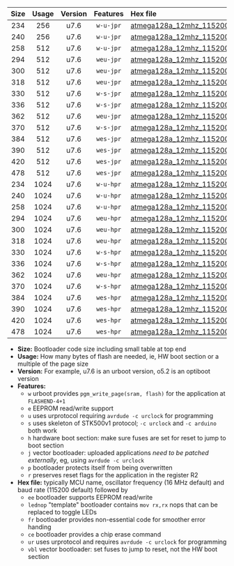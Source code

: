 |Size|Usage|Version|Features|Hex file|
|:-:|:-:|:-:|:-:|:--|
|234|256|u7.6|`w-u-jpr`|[atmega128a_12mhz_115200bps_ur_vbl.hex](https://raw.githubusercontent.com/stefanrueger/urboot/main/bootloaders/atmega128a/fcpu_12mhz/115200_bps/atmega128a_12mhz_115200bps_ur_vbl.hex)|
|240|256|u7.6|`w-u-jpr`|[atmega128a_12mhz_115200bps_lednop_ur_vbl.hex](https://raw.githubusercontent.com/stefanrueger/urboot/main/bootloaders/atmega128a/fcpu_12mhz/115200_bps/atmega128a_12mhz_115200bps_lednop_ur_vbl.hex)|
|258|512|u7.6|`w-u-jpr`|[atmega128a_12mhz_115200bps_lednop_fr_ur_vbl.hex](https://raw.githubusercontent.com/stefanrueger/urboot/main/bootloaders/atmega128a/fcpu_12mhz/115200_bps/atmega128a_12mhz_115200bps_lednop_fr_ur_vbl.hex)|
|294|512|u7.6|`weu-jpr`|[atmega128a_12mhz_115200bps_ee_ur_vbl.hex](https://raw.githubusercontent.com/stefanrueger/urboot/main/bootloaders/atmega128a/fcpu_12mhz/115200_bps/atmega128a_12mhz_115200bps_ee_ur_vbl.hex)|
|300|512|u7.6|`weu-jpr`|[atmega128a_12mhz_115200bps_ee_lednop_ur_vbl.hex](https://raw.githubusercontent.com/stefanrueger/urboot/main/bootloaders/atmega128a/fcpu_12mhz/115200_bps/atmega128a_12mhz_115200bps_ee_lednop_ur_vbl.hex)|
|318|512|u7.6|`weu-jpr`|[atmega128a_12mhz_115200bps_ee_lednop_fr_ur_vbl.hex](https://raw.githubusercontent.com/stefanrueger/urboot/main/bootloaders/atmega128a/fcpu_12mhz/115200_bps/atmega128a_12mhz_115200bps_ee_lednop_fr_ur_vbl.hex)|
|330|512|u7.6|`w-s-jpr`|[atmega128a_12mhz_115200bps_vbl.hex](https://raw.githubusercontent.com/stefanrueger/urboot/main/bootloaders/atmega128a/fcpu_12mhz/115200_bps/atmega128a_12mhz_115200bps_vbl.hex)|
|336|512|u7.6|`w-s-jpr`|[atmega128a_12mhz_115200bps_lednop_vbl.hex](https://raw.githubusercontent.com/stefanrueger/urboot/main/bootloaders/atmega128a/fcpu_12mhz/115200_bps/atmega128a_12mhz_115200bps_lednop_vbl.hex)|
|362|512|u7.6|`weu-jpr`|[atmega128a_12mhz_115200bps_ee_lednop_fr_ce_ur_vbl.hex](https://raw.githubusercontent.com/stefanrueger/urboot/main/bootloaders/atmega128a/fcpu_12mhz/115200_bps/atmega128a_12mhz_115200bps_ee_lednop_fr_ce_ur_vbl.hex)|
|370|512|u7.6|`w-s-jpr`|[atmega128a_12mhz_115200bps_lednop_fr_vbl.hex](https://raw.githubusercontent.com/stefanrueger/urboot/main/bootloaders/atmega128a/fcpu_12mhz/115200_bps/atmega128a_12mhz_115200bps_lednop_fr_vbl.hex)|
|384|512|u7.6|`wes-jpr`|[atmega128a_12mhz_115200bps_ee_vbl.hex](https://raw.githubusercontent.com/stefanrueger/urboot/main/bootloaders/atmega128a/fcpu_12mhz/115200_bps/atmega128a_12mhz_115200bps_ee_vbl.hex)|
|390|512|u7.6|`wes-jpr`|[atmega128a_12mhz_115200bps_ee_lednop_vbl.hex](https://raw.githubusercontent.com/stefanrueger/urboot/main/bootloaders/atmega128a/fcpu_12mhz/115200_bps/atmega128a_12mhz_115200bps_ee_lednop_vbl.hex)|
|420|512|u7.6|`wes-jpr`|[atmega128a_12mhz_115200bps_ee_lednop_fr_vbl.hex](https://raw.githubusercontent.com/stefanrueger/urboot/main/bootloaders/atmega128a/fcpu_12mhz/115200_bps/atmega128a_12mhz_115200bps_ee_lednop_fr_vbl.hex)|
|478|512|u7.6|`wes-jpr`|[atmega128a_12mhz_115200bps_ee_lednop_fr_ce_vbl.hex](https://raw.githubusercontent.com/stefanrueger/urboot/main/bootloaders/atmega128a/fcpu_12mhz/115200_bps/atmega128a_12mhz_115200bps_ee_lednop_fr_ce_vbl.hex)|
|234|1024|u7.6|`w-u-hpr`|[atmega128a_12mhz_115200bps_ur.hex](https://raw.githubusercontent.com/stefanrueger/urboot/main/bootloaders/atmega128a/fcpu_12mhz/115200_bps/atmega128a_12mhz_115200bps_ur.hex)|
|240|1024|u7.6|`w-u-hpr`|[atmega128a_12mhz_115200bps_lednop_ur.hex](https://raw.githubusercontent.com/stefanrueger/urboot/main/bootloaders/atmega128a/fcpu_12mhz/115200_bps/atmega128a_12mhz_115200bps_lednop_ur.hex)|
|258|1024|u7.6|`w-u-hpr`|[atmega128a_12mhz_115200bps_lednop_fr_ur.hex](https://raw.githubusercontent.com/stefanrueger/urboot/main/bootloaders/atmega128a/fcpu_12mhz/115200_bps/atmega128a_12mhz_115200bps_lednop_fr_ur.hex)|
|294|1024|u7.6|`weu-hpr`|[atmega128a_12mhz_115200bps_ee_ur.hex](https://raw.githubusercontent.com/stefanrueger/urboot/main/bootloaders/atmega128a/fcpu_12mhz/115200_bps/atmega128a_12mhz_115200bps_ee_ur.hex)|
|300|1024|u7.6|`weu-hpr`|[atmega128a_12mhz_115200bps_ee_lednop_ur.hex](https://raw.githubusercontent.com/stefanrueger/urboot/main/bootloaders/atmega128a/fcpu_12mhz/115200_bps/atmega128a_12mhz_115200bps_ee_lednop_ur.hex)|
|318|1024|u7.6|`weu-hpr`|[atmega128a_12mhz_115200bps_ee_lednop_fr_ur.hex](https://raw.githubusercontent.com/stefanrueger/urboot/main/bootloaders/atmega128a/fcpu_12mhz/115200_bps/atmega128a_12mhz_115200bps_ee_lednop_fr_ur.hex)|
|330|1024|u7.6|`w-s-hpr`|[atmega128a_12mhz_115200bps.hex](https://raw.githubusercontent.com/stefanrueger/urboot/main/bootloaders/atmega128a/fcpu_12mhz/115200_bps/atmega128a_12mhz_115200bps.hex)|
|336|1024|u7.6|`w-s-hpr`|[atmega128a_12mhz_115200bps_lednop.hex](https://raw.githubusercontent.com/stefanrueger/urboot/main/bootloaders/atmega128a/fcpu_12mhz/115200_bps/atmega128a_12mhz_115200bps_lednop.hex)|
|362|1024|u7.6|`weu-hpr`|[atmega128a_12mhz_115200bps_ee_lednop_fr_ce_ur.hex](https://raw.githubusercontent.com/stefanrueger/urboot/main/bootloaders/atmega128a/fcpu_12mhz/115200_bps/atmega128a_12mhz_115200bps_ee_lednop_fr_ce_ur.hex)|
|370|1024|u7.6|`w-s-hpr`|[atmega128a_12mhz_115200bps_lednop_fr.hex](https://raw.githubusercontent.com/stefanrueger/urboot/main/bootloaders/atmega128a/fcpu_12mhz/115200_bps/atmega128a_12mhz_115200bps_lednop_fr.hex)|
|384|1024|u7.6|`wes-hpr`|[atmega128a_12mhz_115200bps_ee.hex](https://raw.githubusercontent.com/stefanrueger/urboot/main/bootloaders/atmega128a/fcpu_12mhz/115200_bps/atmega128a_12mhz_115200bps_ee.hex)|
|390|1024|u7.6|`wes-hpr`|[atmega128a_12mhz_115200bps_ee_lednop.hex](https://raw.githubusercontent.com/stefanrueger/urboot/main/bootloaders/atmega128a/fcpu_12mhz/115200_bps/atmega128a_12mhz_115200bps_ee_lednop.hex)|
|420|1024|u7.6|`wes-hpr`|[atmega128a_12mhz_115200bps_ee_lednop_fr.hex](https://raw.githubusercontent.com/stefanrueger/urboot/main/bootloaders/atmega128a/fcpu_12mhz/115200_bps/atmega128a_12mhz_115200bps_ee_lednop_fr.hex)|
|478|1024|u7.6|`wes-hpr`|[atmega128a_12mhz_115200bps_ee_lednop_fr_ce.hex](https://raw.githubusercontent.com/stefanrueger/urboot/main/bootloaders/atmega128a/fcpu_12mhz/115200_bps/atmega128a_12mhz_115200bps_ee_lednop_fr_ce.hex)|

- **Size:** Bootloader code size including small table at top end
- **Usage:** How many bytes of flash are needed, ie, HW boot section or a multiple of the page size
- **Version:** For example, u7.6 is an urboot version, o5.2 is an optiboot version
- **Features:**
  + `w` urboot provides `pgm_write_page(sram, flash)` for the application at `FLASHEND-4+1`
  + `e` EEPROM read/write support
  + `u` uses urprotocol requiring `avrdude -c urclock` for programming
  + `s` uses skeleton of STK500v1 protocol; `-c urclock` and `-c arduino` both work
  + `h` hardware boot section: make sure fuses are set for reset to jump to boot section
  + `j` vector bootloader: uploaded applications *need to be patched externally*, eg, using `avrdude -c urclock`
  + `p` bootloader protects itself from being overwritten
  + `r` preserves reset flags for the application in the register R2
- **Hex file:** typically MCU name, oscillator frequency (16 MHz default) and baud rate (115200 default) followed by
  + `ee` bootloader supports EEPROM read/write
  + `lednop` "template" bootloader contains `mov rx,rx` nops that can be replaced to toggle LEDs
  + `fr` bootloader provides non-essential code for smoother error handing
  + `ce` bootloader provides a chip erase command
  + `ur` uses urprotocol and requires `avrdude -c urclock` for programming
  + `vbl` vector bootloader: set fuses to jump to reset, not the HW boot section
